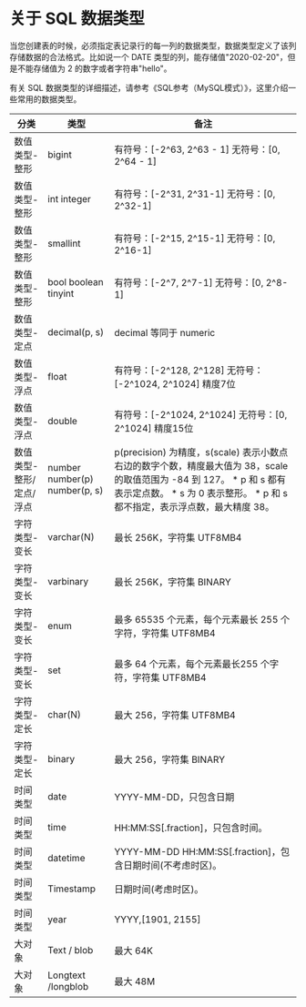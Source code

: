 关于 SQL 数据类型 
================================



当您创建表的时候，必须指定表记录行的每一列的数据类型，数据类型定义了该列存储数据的合法格式。比如说一个 DATE 类型的列，能存储值"2020-02-20"，但是不能存储值为 2 的数字或者字符串"hello"。

有关 SQL 数据类型的详细描述，请参考《SQL参考（MySQL模式）》，这里介绍一些常用的数据类型。


|     **分类**     |                            **类型**                             |                                                                                                                                     **备注**                                                                                                                                     |
|----------------|---------------------------------------------------------------|--------------------------------------------------------------------------------------------------------------------------------------------------------------------------------------------------------------------------------------------------------------------------------|
| 数值类型-整形        | bigint                                                        | 有符号：\[-2\^63, 2\^63 - 1\] 无符号：\[0, 2\^64 - 1\]                                                                                                                                                                                                                 |
| 数值类型-整形        | int integer                                   | 有符号：\[-2\^31, 2\^31-1\] 无符号：\[0, 2\^32-1\]                                                                                                                                                                                                                     |
| 数值类型-整形        | smallint                                                      | 有符号：\[-2\^15, 2\^15-1\] 无符号：\[0, 2\^16-1\]                                                                                                                                                                                                                     |
| 数值类型-整形        | bool boolean tinyint          | 有符号：\[-2\^7, 2\^7-1\] 无符号：\[0, 2\^8-1\]                                                                                                                                                                                                                        |
| 数值类型-定点        | decimal(p, s)                                                 | decimal 等同于 numeric                                                                                                                                                                                                                                                            |
| 数值类型-浮点        | float                                                         | 有符号：\[-2\^128, 2\^128\] 无符号：\[-2\^1024, 2\^1024\] 精度7位                                                                                                                                                                                         |
| 数值类型-浮点        | double                                                        | 有符号：\[-2\^1024, 2\^1024\] 无符号：\[0, 2\^1024\] 精度15位                                                                                                                                                                                             |
| 数值类型- 整形/定点/浮点 | number number(p) number(p, s) | p(precision) 为精度，s(scale) 表示小数点右边的数字个数，精度最大值为 38，scale 的取值范围为 -84 到 127。 * p 和 s 都有表示定点数。   * s 为 0 表示整形。   * p 和 s 都不指定，表示浮点数，最大精度 38。    |
| 字符类型-变长        | varchar(N)                                                    | 最长 256K，字符集 UTF8MB4                                                                                                                                                                                                                                                            |
| 字符类型-变长        | varbinary                                                     | 最长 256K，字符集 BINARY                                                                                                                                                                                                                                                             |
| 字符类型-变长        | enum                                                          | 最多 65535 个元素，每个元素最长 255 个字符，字符集 UTF8MB4                                                                                                                                                                                                                                        |
| 字符类型-变长        | set                                                           | 最多 64 个元素，每个元素最长255 个字符，字符集 UTF8MB4                                                                                                                                                                                                                                            |
| 字符类型-定长        | char(N)                                                       | 最大 256，字符集 UTF8MB4                                                                                                                                                                                                                                                             |
| 字符类型-定长        | binary                                                        | 最大 256，字符集 BINARY                                                                                                                                                                                                                                                              |
| 时间类型           | date                                                          | YYYY-MM-DD，只包含日期                                                                                                                                                                                                                                                               |
| 时间类型           | time                                                          | HH:MM:SS\[.fraction\]，只包含时间。                                                                                                                                                                                                                                                   |
| 时间类型           | datetime                                                      | YYYY-MM-DD   HH:MM:SS\[.fraction\]，包含日期时间(不考虑时区)。                                                                                                                                                                                                                              |
| 时间类型           | Timestamp                                                     | 日期时间(考虑时区)。                                                                                                                                                                                                                                                                    |
| 时间类型           | year                                                          | YYYY,\[1901,   2155\]                                                                                                                                                                                                                                                          |
| 大对象            | Text / blob                                                   | 最大 64K                                                                                                                                                                                                                                                                         |
| 大对象            | Longtext /longblob                                            | 最大 48M                                                                                                                                                                                                                                                                         |



